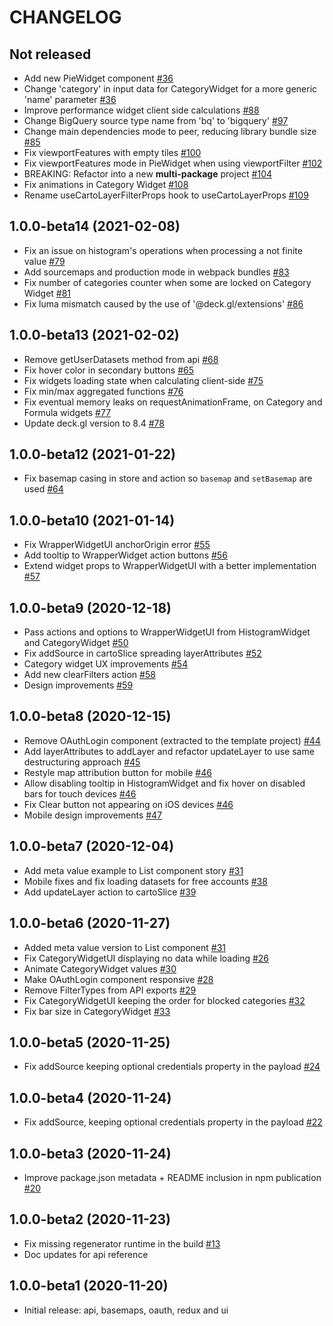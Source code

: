 # CHANGELOG

## Not released

- Add new PieWidget component [#36](https://github.com/CartoDB/carto-react-lib/pull/36)
- Change 'category' in input data for CategoryWidget for a more generic 'name' parameter [#36](https://github.com/CartoDB/carto-react-lib/pull/36)
- Improve performance widget client side calculations [#88](https://github.com/CartoDB/carto-react-lib/pull/88)
- Change BigQuery source type name from 'bq' to 'bigquery' [#97](https://github.com/CartoDB/carto-react-lib/pull/97)
- Change main dependencies mode to peer, reducing library bundle size [#85](https://github.com/CartoDB/carto-react-lib/pull/85)
- Fix viewportFeatures with empty tiles [#100](https://github.com/CartoDB/carto-react-lib/pull/100)
- Fix viewportFeatures mode in PieWidget when using viewportFilter [#102](https://github.com/CartoDB/carto-react-lib/pull/102)
- BREAKING: Refactor into a new **multi-package** project [#104](https://github.com/CartoDB/carto-react-lib/pull/104)
- Fix animations in Category Widget [#108](https://github.com/CartoDB/carto-react-lib/pull/108)
- Rename useCartoLayerFilterProps hook to useCartoLayerProps [#109](https://github.com/CartoDB/carto-react-lib/pull/109)

## 1.0.0-beta14 (2021-02-08)

- Fix an issue on histogram's operations when processing a not finite value [#79](https://github.com/CartoDB/carto-react-lib/pull/79)
- Add sourcemaps and production mode in webpack bundles [#83](https://github.com/CartoDB/carto-react-lib/pull/83)
- Fix number of categories counter when some are locked on Category Widget [#81](https://github.com/CartoDB/carto-react-lib/pull/81)
- Fix luma mismatch caused by the use of '@deck.gl/extensions' [#86](https://github.com/CartoDB/carto-react-lib/pull/86)

## 1.0.0-beta13 (2021-02-02)

- Remove getUserDatasets method from api [#68](https://github.com/CartoDB/carto-react-lib/pull/68)
- Fix hover color in secondary buttons [#65](https://github.com/CartoDB/carto-react-lib/pull/65)
- Fix widgets loading state when calculating client-side [#75](https://github.com/CartoDB/carto-react-lib/pull/75)
- Fix min/max aggregated functions [#76](https://github.com/CartoDB/carto-react-lib/pull/76)
- Fix eventual memory leaks on requestAnimationFrame, on Category and Formula widgets [#77](https://github.com/CartoDB/carto-react-lib/pull/77)
- Update deck.gl version to 8.4 [#78](https://github.com/CartoDB/carto-react-lib/pull/78)

## 1.0.0-beta12 (2021-01-22)

- Fix basemap casing in store and action so `basemap` and `setBasemap` are used [#64](https://github.com/CartoDB/carto-react-lib/pull/64)

## 1.0.0-beta10 (2021-01-14)

- Fix WrapperWidgetUI anchorOrigin error [#55](https://github.com/CartoDB/carto-react-lib/pull/55)
- Add tooltip to WrapperWidget action buttons [#56](https://github.com/CartoDB/carto-react-lib/pull/56)
- Extend widget props to WrapperWidgetUI with a better implementation [#57](https://github.com/CartoDB/carto-react-lib/pull/57)

## 1.0.0-beta9 (2020-12-18)

- Pass actions and options to WrapperWidgetUI from HistogramWidget and CategoryWidget [#50](https://github.com/CartoDB/carto-react-lib/pull/50)
- Fix addSource in cartoSlice spreading layerAttributes [#52](https://github.com/CartoDB/carto-react-lib/pull/52)
- Category widget UX improvements [#54](https://github.com/CartoDB/carto-react-lib/pull/54)
- Add new clearFilters action [#58](https://github.com/CartoDB/carto-react-lib/pull/58)
- Design improvements [#59](https://github.com/CartoDB/carto-react-lib/pull/59)

## 1.0.0-beta8 (2020-12-15)

- Remove OAuthLogin component (extracted to the template project) [#44](https://github.com/CartoDB/carto-react-lib/pull/44)
- Add layerAttributes to addLayer and refactor updateLayer to use same destructuring approach [#45](https://github.com/CartoDB/carto-react-lib/pull/45)
- Restyle map attribution button for mobile [#46](https://github.com/CartoDB/carto-react-lib/pull/46)
- Allow disabling tooltip in HistogramWidget and fix hover on disabled bars for touch devices [#46](https://github.com/CartoDB/carto-react-lib/pull/46)
- Fix Clear button not appearing on iOS devices [#46](https://github.com/CartoDB/carto-react-lib/pull/46)
- Mobile design improvements [#47](https://github.com/CartoDB/carto-react-lib/pull/47)

## 1.0.0-beta7 (2020-12-04)

- Add meta value example to List component story [#31](https://github.com/CartoDB/carto-react-lib/pull/31)
- Mobile fixes and fix loading datasets for free accounts [#38](https://github.com/CartoDB/carto-react-lib/pull/38)
- Add updateLayer action to cartoSlice [#39](https://github.com/CartoDB/carto-react-lib/pull/39)

## 1.0.0-beta6 (2020-11-27)

- Added meta value version to List component [#31](https://github.com/CartoDB/carto-react-lib/pull/31)
- Fix CategoryWidgetUI displaying no data while loading [#26](https://github.com/CartoDB/carto-react-lib/pull/26)
- Animate CategoryWidget values [#30](https://github.com/CartoDB/carto-react-lib/pull/30)
- Make OAuthLogin component responsive [#28](https://github.com/CartoDB/carto-react-lib/pull/28)
- Remove FilterTypes from API exports [#29](https://github.com/CartoDB/carto-react-lib/pull/29)
- Fix CategoryWidgetUI keeping the order for blocked categories [#32](https://github.com/CartoDB/carto-react-lib/pull/32)
- Fix bar size in CategoryWidget [#33](https://github.com/CartoDB/carto-react-lib/pull/33)

## 1.0.0-beta5 (2020-11-25)

- Fix addSource keeping optional credentials property in the payload [#24](https://github.com/CartoDB/carto-react-lib/pull/24)

## 1.0.0-beta4 (2020-11-24)

- Fix addSource, keeping optional credentials property in the payload [#22](https://github.com/CartoDB/carto-react-lib/pull/22)

## 1.0.0-beta3 (2020-11-24)

- Improve package.json metadata + README inclusion in npm publication [#20](https://github.com/CartoDB/carto-react-lib/pull/20)

## 1.0.0-beta2 (2020-11-23)

- Fix missing regenerator runtime in the build [#13](https://github.com/CartoDB/carto-react-lib/pull/13)
- Doc updates for api reference

## 1.0.0-beta1 (2020-11-20)

- Initial release: api, basemaps, oauth, redux and ui

